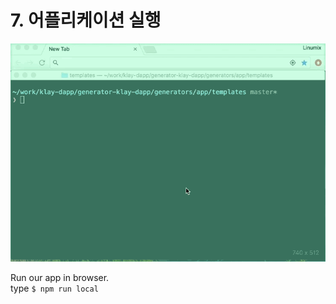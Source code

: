 # 7. 어플리케이션 실행

![실행](../../../bapp/tutorials/count-bapp/images/tutorial-4run-app.gif)

Run our app in browser.\
type `$ npm run local`
